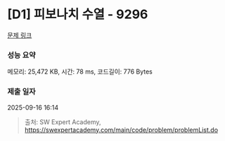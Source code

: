 # [D1] 피보나치 수열 - 9296 

[문제 링크](https://swexpertacademy.com/main/code/problem/problemDetail.do?contestProbId=AW9lUl3aeCwDFAUY) 

### 성능 요약

메모리: 25,472 KB, 시간: 78 ms, 코드길이: 776 Bytes

### 제출 일자

2025-09-16 16:14



> 출처: SW Expert Academy, https://swexpertacademy.com/main/code/problem/problemList.do